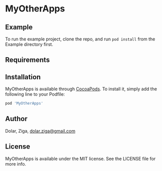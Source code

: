 # MyOtherApps

## Example

To run the example project, clone the repo, and run `pod install` from the Example directory first.

## Requirements

## Installation

MyOtherApps is available through [CocoaPods](https://cocoapods.org). To install
it, simply add the following line to your Podfile:

```ruby
pod 'MyOtherApps'
```

## Author

Dolar, Ziga, dolar.ziga@gmail.com

## License

MyOtherApps is available under the MIT license. See the LICENSE file for more info.
